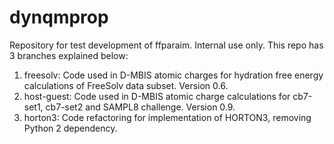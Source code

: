 # dynqmprop

Repository for test development of ffparaim. Internal use only.
This repo has 3 branches explained below:

1. freesolv: Code used in D-MBIS atomic charges for hydration free energy calculations of FreeSolv data subset. Version 0.6.
2. host-guest: Code used in D-MBIS atomic charge calculations for cb7-set1, cb7-set2 and SAMPL8 challenge. Version 0.9.
3. horton3: Code refactoring for implementation of HORTON3, removing Python 2 dependency. 
